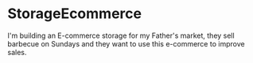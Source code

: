# StorageEcommerce
I'm building an E-commerce storage for my Father's market, they sell barbecue on Sundays and they want to use this e-commerce to improve sales. 
